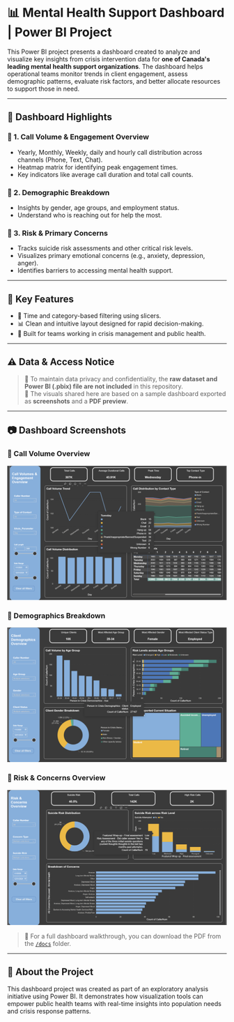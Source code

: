 
# 📊 Mental Health Support Dashboard | Power BI Project

This Power BI project presents a dashboard created to analyze and visualize key insights from crisis intervention data for **one of Canada's leading mental health support organizations**. The dashboard helps operational teams monitor trends in client engagement, assess demographic patterns, evaluate risk factors, and better allocate resources to support those in need.

---

## 🧠 Dashboard Highlights

### 🔹 1. Call Volume & Engagement Overview
- Yearly, Monthly, Weekly, daily and hourly call distribution across channels (Phone, Text, Chat).
- Heatmap matrix for identifying peak engagement times.
- Key indicators like average call duration and total call counts.

### 🔹 2. Demographic Breakdown
- Insights by gender, age groups, and employment status.
- Understand who is reaching out for help the most.

### 🔹 3. Risk & Primary Concerns
- Tracks suicide risk assessments and other critical risk levels.
- Visualizes primary emotional concerns (e.g., anxiety, depression, anger).
- Identifies barriers to accessing mental health support.

---

## 🧩 Key Features

- 📅 Time and category-based filtering using slicers.
- 📊 Clean and intuitive layout designed for rapid decision-making.
- 🧭 Built for teams working in crisis management and public health.

---

## ⚠️ Data & Access Notice

> 🔐 To maintain data privacy and confidentiality, the **raw dataset and Power BI (.pbix) file are not included** in this repository.  
> 📎 The visuals shared here are based on a sample dashboard exported as **screenshots** and a **PDF preview**.

---

## 📷 Dashboard Screenshots

### 🔸 Call Volume Overview
![Call Volume Overview](./screenshots/call_volume_overview.png)

### 🔸 Demographics Breakdown
![Demographics Overview](./screenshots/demographics_overview.png)

### 🔸 Risk & Concerns Overview
![Risk and Concerns](./screenshots/risk_concerns_overview.png)

> 🔗 For a full dashboard walkthrough, you can download the PDF from the [`/docs`](./docs/Dashboard_Preview.pdf) folder.

---

## 📌 About the Project

This dashboard project was created as part of an exploratory analysis initiative using Power BI. It demonstrates how visualization tools can empower public health teams with real-time insights into population needs and crisis response patterns.
